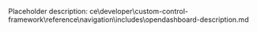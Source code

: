 Placeholder description: ce\developer\custom-control-framework\reference\navigation\includes\opendashboard-description.md